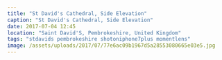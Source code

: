 ```yaml
---
title: "St David's Cathedral, Side Elevation"
caption: "St David's Cathedral, Side Elevation"
date: 2017-07-04 12:45
location: "Saint David'S, Pembrokeshire, United Kingdom"
tags: "stdavids pembrokeshire shotoniphone7plus momentlens"
image: /assets/uploads/2017/07/77e6ac09b1967d5a28553080665e03e5.jpg
---
```

